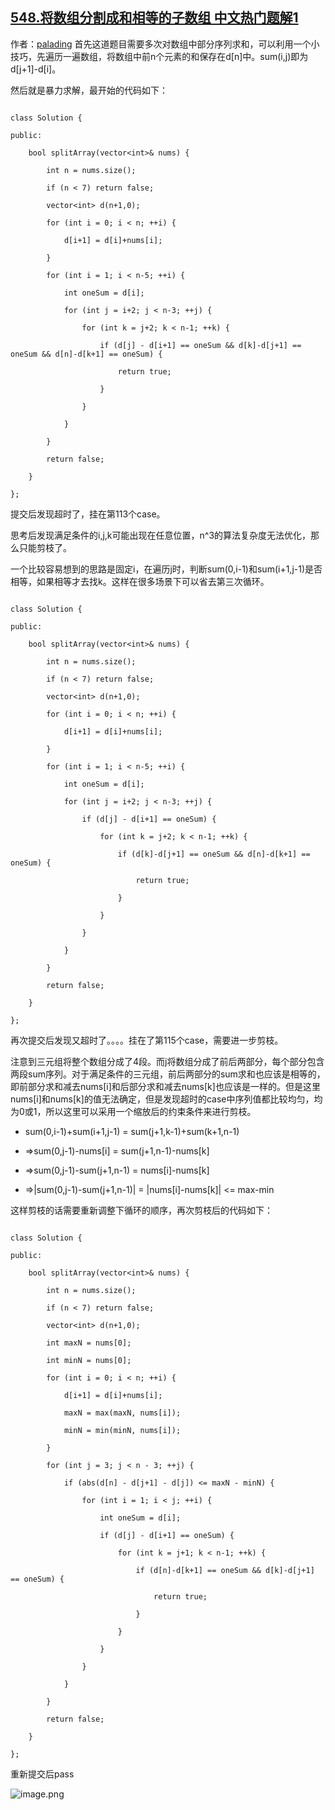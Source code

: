 ## [548.将数组分割成和相等的子数组 中文热门题解1](https://leetcode.cn/problems/split-array-with-equal-sum/solutions/100000/c-qian-zhui-he-jian-zhi-by-palading)

作者：[palading](https://leetcode.cn/u/palading)
首先这道题目需要多次对数组中部分序列求和，可以利用一个小技巧，先遍历一遍数组，将数组中前n个元素的和保存在d[n]中。sum(i,j)即为d[j+1]-d[i]。

然后就是暴力求解，最开始的代码如下：
```
class Solution {
public:
    bool splitArray(vector<int>& nums) {
        int n = nums.size();
        if (n < 7) return false;
        vector<int> d(n+1,0);
        for (int i = 0; i < n; ++i) {
            d[i+1] = d[i]+nums[i];
        }
        for (int i = 1; i < n-5; ++i) {
            int oneSum = d[i];
            for (int j = i+2; j < n-3; ++j) {
                for (int k = j+2; k < n-1; ++k) {
                    if (d[j] - d[i+1] == oneSum && d[k]-d[j+1] == oneSum && d[n]-d[k+1] == oneSum) {
                        return true;
                    }
                }
            }
        }
        return false;
    }
};
```
提交后发现超时了，挂在第113个case。
思考后发现满足条件的i,j,k可能出现在任意位置，n^3的算法复杂度无法优化，那么只能剪枝了。
一个比较容易想到的思路是固定i，在遍历j时，判断sum(0,i-1)和sum(i+1,j-1)是否相等，如果相等才去找k。这样在很多场景下可以省去第三次循环。
```
class Solution {
public:
    bool splitArray(vector<int>& nums) {
        int n = nums.size();
        if (n < 7) return false;
        vector<int> d(n+1,0);
        for (int i = 0; i < n; ++i) {
            d[i+1] = d[i]+nums[i];
        }
        for (int i = 1; i < n-5; ++i) {
            int oneSum = d[i];
            for (int j = i+2; j < n-3; ++j) {
                if (d[j] - d[i+1] == oneSum) {
                    for (int k = j+2; k < n-1; ++k) {
                        if (d[k]-d[j+1] == oneSum && d[n]-d[k+1] == oneSum) {
                            return true;
                        }
                    }
                }
            }
        }
        return false;
    }
};
```
再次提交后发现又超时了。。。。挂在了第115个case，需要进一步剪枝。
注意到三元组将整个数组分成了4段。而j将数组分成了前后两部分，每个部分包含两段sum序列。对于满足条件的三元组，前后两部分的sum求和也应该是相等的，即前部分求和减去nums[i]和后部分求和减去nums[k]也应该是一样的。但是这里nums[i]和nums[k]的值无法确定，但是发现超时的case中序列值都比较均匀，均为0或1，所以这里可以采用一个缩放后的约束条件来进行剪枝。
-   sum(0,i-1)+sum(i+1,j-1) = sum(j+1,k-1)+sum(k+1,n-1)
- =>sum(0,j-1)-nums[i] = sum(j+1,n-1)-nums[k]
- =>sum(0,j-1)-sum(j+1,n-1) = nums[i]-nums[k]
- =>|sum(0,j-1)-sum(j+1,n-1)| = |nums[i]-nums[k]| <= max-min
这样剪枝的话需要重新调整下循环的顺序，再次剪枝后的代码如下：
```
class Solution {
public:
    bool splitArray(vector<int>& nums) {
        int n = nums.size();
        if (n < 7) return false;
        vector<int> d(n+1,0);
        int maxN = nums[0];
        int minN = nums[0];
        for (int i = 0; i < n; ++i) {
            d[i+1] = d[i]+nums[i];
            maxN = max(maxN, nums[i]);
            minN = min(minN, nums[i]);
        }
        for (int j = 3; j < n - 3; ++j) {
            if (abs(d[n] - d[j+1] - d[j]) <= maxN - minN) {
                for (int i = 1; i < j; ++i) {
                    int oneSum = d[i];
                    if (d[j] - d[i+1] == oneSum) {
                        for (int k = j+1; k < n-1; ++k) {
                            if (d[n]-d[k+1] == oneSum && d[k]-d[j+1] == oneSum) {
                                return true;
                            }
                        }
                    }
                }
            }
        }
        return false;
    }
};
```
重新提交后pass
![image.png](https://pic.leetcode-cn.com/f75ae8b1c1540b192ce49af4a911548f9a13d579eb999b5cc15751fd1ce9266d-image.png)



